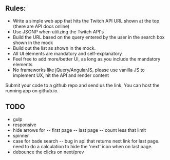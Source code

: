 
## Rules:
- Write a simple web app that hits the Twitch API URL shown at the top (there are API docs online)
- Use JSONP when utilizing the Twitch API's
- Build the URL based on the query entered by the user in the search box shown in the mock
- Build out the list as shown in the mock. 
- All UI elements are mandatory and self-explanatory
- Feel free to add more/better UI, as long as you include the mandatory elements
- No frameworks like jQuery/AngularJS, please use vanilla JS to implement UX, hit the API and render content
 
Submit your code to a github repo and send us the link.  You can host the running app on github.io.
 

## TODO 

- gulp
- responsive
- hide arrows for 
-- first page
-- last page
-- count less that limit
- spinner
- case for bade search
-- bug in api that returns next link for last page.  need to do a calculation to hide the 'next' icon when on last page. 
- debounce the clicks on next/prev
